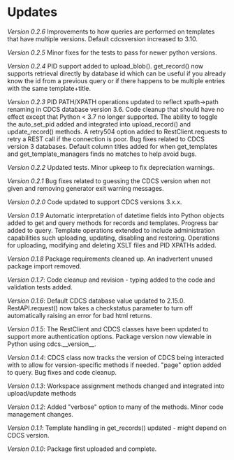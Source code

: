 # Updates

*Version 0.2.6* Improvements to how queries are performed on templates that have multiple versions.  Default cdcsversion increased to 3.10.

*Version 0.2.5* Minor fixes for the tests to pass for newer python versions.

*Version 0.2.4* PID support added to upload_blob().  get_record() now supports retrieval directly by database id which can be useful if you already know the id from a previous query or if there happens to be multiple entries with the same template+title.

*Version 0.2.3* PID PATH/XPATH operations updated to reflect xpath->path renaming in CDCS database version 3.6.  Code cleanup that should have no effect except that Python < 3.7 no longer supported. The ability to toggle the auto_set_pid added and integrated into upload_record() and update_record() methods.  A retry504 option added to RestClient.requests to retry a REST call if the connection is poor.  Bug fixes related to CDCS version 3 databases.  Default column titles added for when get_templates and get_template_managers finds no matches to help avoid bugs.

*Version 0.2.2* Updated tests. Minor upkeep to fix depreciation warnings.

*Version 0.2.1* Bug fixes related to guessing the CDCS version when not given and removing generator exit warning messages.

*Version 0.2.0* Code updated to support CDCS versions 3.x.x.

*Version 0.1.9* Automatic interpretation of datetime fields into Python objects added to get and query methods for records and templates.  Progress bar added to query.  Template operations extended to include administration capabilities such uploading, updating, disabling and restoring.  Operations for uploading, modifying and deleting XSLT files and PID XPATHs added.

*Version 0.1.8* Package requirements cleaned up.  An inadvertent unused package import removed.

*Version 0.1.7*: Code cleanup and revision - typing added to the code and validation tests added.

*Version 0.1.6*: Default CDCS database value updated to 2.15.0.  RestAPI.request() now takes a checkstatus parameter to turn off automatically raising an error for bad html returns.

*Version 0.1.5*: The RestClient and CDCS classes have been updated to support more authentication options.  Package version now viewable in Python using cdcs.\_\_version\_\_.

*Version 0.1.4*: CDCS class now tracks the version of CDCS being interacted with to allow for version-specific methods if needed.  "page" option added to query.  Bug fixes and code cleanup.

*Version 0.1.3*: Workspace assignment methods changed and integrated into upload/update methods

*Version 0.1.2*: Added "verbose" option to many of the methods.  Minor code management changes.

*Version 0.1.1*: Template handling in get_records() updated - might depend on CDCS version.

*Version 0.1.0*: Package first uploaded and complete.
